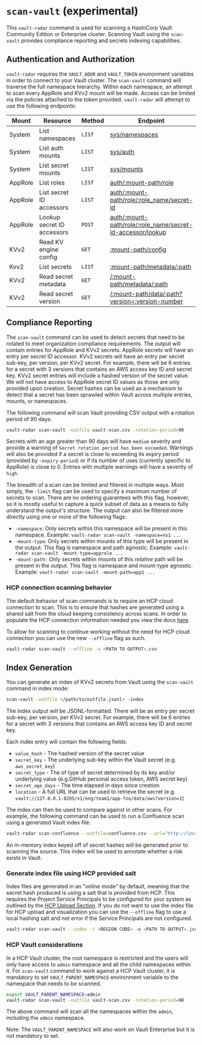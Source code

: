# `scan-vault` (experimental)

This `vault-radar` command is used for scanning a HashiCorp Vault Community Edition
or Enterprise cluster. Scanning Vault using the `scan-vault` provides compliance reporting and secrets indexing
capabilities.

## Authentication and Authorization
`vault-radar` requires the `VAULT_ADDR` and `VAULT_TOKEN` environment variables in
order to connect to your Vault cluster. The `scan-vault` command will traverse the
full namespace hierarchy. Within each namespace, an attempt to scan every AppRole
and KVv2 mount will be made. Access can be limited via the policies attached to the
token provided. `vault-radar` will attempt to use the following endpoints:

| Mount   | Resource                   | Method | Endpoint |
|---------|----------------------------|--------|------------|
| System  | List namespaces            | `LIST` | [sys/namespaces](https://developer.hashicorp.com/vault/api-docs/system/namespaces#list-namespaces) |
| System  | List auth mounts           | `LIST` | [sys/auth](https://developer.hashicorp.com/vault/api-docs/system/auth#list-auth-methods) |
| System  | List secret mounts         | `LIST` | [sys/mounts](https://developer.hashicorp.com/vault/api-docs/system/mounts#list-mounted-secrets-engines) |
| AppRole | List roles                 | `LIST` |  [auth/:mount-path/role](https://developer.hashicorp.com/vault/api-docs/auth/approle#list-roles) |
| AppRole | List secret ID accessors   | `LIST` | [auth/:mount-path/role/:role_name/secret-id](https://developer.hashicorp.com/vault/api-docs/auth/approle#list-secret-id-accessors) |
| AppRole | Lookup secret ID accessors | `POST` | [auth/:mount-path/role/:role_name/secret-id-accessor/lookup](https://developer.hashicorp.com/vault/api-docs/auth/approle#read-approle-secret-id-accessor) |
| KVv2    | Read KV engine config      | `GET`  | [:mount-path/config](https://developer.hashicorp.com/vault/api-docs/secret/kv/kv-v2#read-kv-engine-configuration) |
| Kvv2    | List secrets               | `LIST` | [:mount-path/metadata/:path](https://developer.hashicorp.com/vault/api-docs/secret/kv/kv-v2#list-secrets) |
| KVv2    | Read secret metadata       | `GET`  | [/:mount-path/metadata/:path](https://developer.hashicorp.com/vault/api-docs/secret/kv/kv-v2#read-secret-metadata) |
| KVv2    | Read secret version        | `GET`  | [/:mount-path/data/:path?version=:version-number](https://developer.hashicorp.com/vault/api-docs/secret/kv/kv-v2#read-secret-version) |

## Compliance Reporting
The `scan-vault` command can be used to detect secrets that need to be rotated to meet organization compliance requirements.
The output will contain entries for AppRole and KVv2 secrets. AppRole secrets will have an entry per secret ID accessor. KVv2
secrets will have an entry per secret sub-key, per version, per KVv2 secret. For example, there will be 6 entries for a
secret with 3 versions that contains an AWS access key ID and secret key. KVv2 secret entries will include a hashed
version of the secret value. We will not have access to AppRole secret ID values as those are only provided upon creation.
Secret hashes can be used as a mechanism to detect that a secret has been sprawled within Vault across multiple entries,
mounts, or namespaces.

The following command will scan Vault providing CSV output with a rotation period of 90 days:

```bash
vault-radar scan-vault -outfile vault-scan.csv -rotation-period=90
```

Secrets with an age greater than 90 days will have `medium` severity and provide a warning of `Secret rotation period has been exceeded`.
Warnings will also be provided if a secret is close to exceeding its expiry period (provided by `-expiry-period`) or if
its number of uses (currently specific to AppRole) is close to 0. Entries with multiple warnings will have a severity of
`high`.

The breadth of a scan can be limited and filtered in multiple ways. Most simply, the `-limit` flag can be used to specify
a maximum number of secrets to scan. There are no ordering guarantees with this flag, however, so it is mostly useful to
capture a quick subset of data as a means to fully understand the output's structure. The output can also be filtered
more directly using one or more of the following flags:

- `-namespace`: Only secrets within this namespace will be present in this namespace. Example: `vault-radar scan-vault -namespace=ns1 ...`
- `-mount-type`: Only secrets within mounts of this type will be present in the output. This flag is namespace and path agnostic. Example: `vault-radar scan-vault -mount-type=approle ...`
- `-mount-path:` Only secrets within mounts of this _relative_ path will be present in the output. This flag is namespace and mount-type agnostic. Example: `vault-radar scan-vault -mount-path=app1 ...`

### HCP connection scanning behavior

The default behavior of scan commands is to require an HCP cloud connection to scan. This is to ensure that hashes are generated using a shared salt from the cloud keeping consistency across scans. In order to populate the HCP connection information needed you view the docs [here](hcp-upload.md).

To allow for scanning to continue working without the need for HCP cloud connection you can use the new `--offline` flag as such.
```bash
vault-radar scan-vault --offline -o <PATH TO OUTPUT>.csv
```


## Index Generation
You can generate an index of KVv2 secrets from Vault using the `scan-vault` command in index mode:

```bash
scan-vault -outfile </path/to/outfile.jsonl> -index
```

The index output will be JSONL-formatted. There will be an entry per secret sub-key, per version, per KVv2 secret.  For example,
there will be 6 entries for a secret with 3 versions that contains an AWS access key ID and secret key.

Each index entry will contain the following fields:

* `value_hash` - The hashed version of the secret value
* `secret_key` - The underlying sub-key within the Vault secret (e.g. `aws_secret_key`)
* `secret_type` - The of type of secret determined by its key and/or underlying value (e.g.GitHub personal access token, AWS secret key)
* `secret_age_days` - The time elapsed in days since creation
* `location` - A full URL that can be used to retrieve the secret (e.g. `vault://127.0.0.1:8205/v1/eng/team1/app-foo/data/aws?version=1`)

The index can then be used to compare against in other scans. For example, the
following command can be used to run a Confluence scan using a generated Vault index file:

```bash
vault-radar scan-confluence --outfile=confluence.csv --url="http://localhost:8090" --space-key=VRD --index-file=vault.idx
```

An in-memory index keyed off of secret hashes will be generated prior to scanning the source. This index will be used to
annotate whether a risk exists in Vault.

### Generate index file using HCP provided salt
Index files are generated in an "online mode" by default, meaning that the secret hash produced is using a salt that is provided from HCP. This requires the Project Service Principals to be configured for your system as outlined by the [HCP Upload Section](hcp-upload.md). If you do not want to use the index file for HCP upload and visualization you can use the `--offline` flag to use a local hashing salt and not error if the Service Principals are not configured.

```bash
vault-radar scan-vault --index -r <REGION CODE> -o <PATH TO OUTPUT>.jsonl --offline
```

### HCP Vault considerations

In a HCP Vault cluster, the root namespace is restricted and the users will only have access to `admin` namespace and all the child namespaces within it.
For `scan-vault` command to work against a HCP Vault cluster, it is mandatory to set `VAULT_PARENT_NAMESPACE` environment variable to the namespace
that needs to be scanned.

```bash
export VAULT_PARENT_NAMESPACE=admin
vault-radar scan-vault -outfile vault-scan.csv -rotation-period=90
```

The above command will scan all the namespaces within the `admin`, including the `admin` namespace.


Note: The `VAULT_PARENT_NAMESPACE` will also work on Vault Enterprise but it is not mandatory to set.
